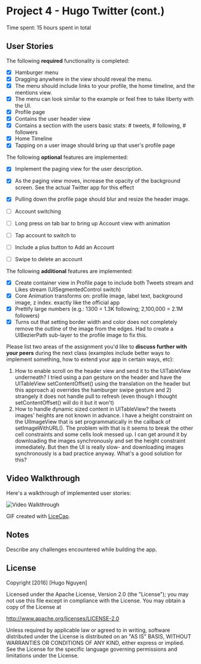 # Project 4 - Hugo Twitter (cont.)

Time spent: 15 hours spent in total

## User Stories

The following **required** functionality is completed:

- [X] Hamburger menu
- [X] Dragging anywhere in the view should reveal the menu.
- [X] The menu should include links to your profile, the home timeline, and the mentions view.
- [X] The menu can look similar to the example or feel free to take liberty with the UI.
- [X] Profile page
- [X] Contains the user header view
- [X] Contains a section with the users basic stats: # tweets, # following, # followers
- [X] Home Timeline
- [X] Tapping on a user image should bring up that user's profile page

The following **optional** features are implemented:

- [X] Implement the paging view for the user description.
- [X] As the paging view moves, increase the opacity of the background screen. See the actual Twitter app for this effect
- [X] Pulling down the profile page should blur and resize the header image.
- [ ] Account switching
- [ ] Long press on tab bar to bring up Account view with animation
- [ ] Tap account to switch to
- [ ] Include a plus button to Add an Account
- [ ] Swipe to delete an account


The following **additional** features are implemented:

- [X] Create container view in Profile page to include both Tweets stream and Likes stream (UISegmentedControl switch)
- [X] Core Animation transforms on: profile image, label text, background image, z index. exactly like the official app
- [X] Prettify large numbers (e.g.: 1300 = 1.3K following; 2,100,000 = 2.1M followers)
- [X] Turns out that setting border width and color does not completely remove the outline of the image from the edges. Had to create a UIBezierPath sub-layer to the profile image to fix this.

Please list two areas of the assignment you'd like to **discuss further with your peers** during the next class (examples include better ways to implement something, how to extend your app in certain ways, etc):

1. How to enable scroll on the header view and send it to the UITableView underneath? I tried using a pan gesture on the header and have the UITableView setContentOffset() using the translation on the header but this approach a) overrides the hamburger swipe gesture and 2) strangely it does not handle pull to refresh (even though I thought setContentOffset() will do it but it won't)
2. How to handle dynamic sized content in UITableView? the tweets images' heights are not known in advance. I have a height constraint on the UIImageView that is set programmatically in the callback of setImageWithURL(). The problem with that is it seems to break the other cell constraints and some cells look messed up. I can get around it by downloading the images synchronously and set the height constraint immediately. But then the UI is really slow- and downloading images synchronously is a bad practice anyway. What's a good solution for this?


## Video Walkthrough

Here's a walkthrough of implemented user stories:

![Video Walkthrough](hamburger.gif)

GIF created with [LiceCap](http://www.cockos.com/licecap/).

## Notes

Describe any challenges encountered while building the app.

## License

Copyright [2016] [Hugo Nguyen]

Licensed under the Apache License, Version 2.0 (the "License");
you may not use this file except in compliance with the License.
You may obtain a copy of the License at

http://www.apache.org/licenses/LICENSE-2.0

Unless required by applicable law or agreed to in writing, software
distributed under the License is distributed on an "AS IS" BASIS,
WITHOUT WARRANTIES OR CONDITIONS OF ANY KIND, either express or implied.
See the License for the specific language governing permissions and
limitations under the License.
